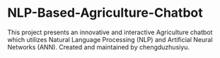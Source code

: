 
# NLP-Based-Agriculture-Chatbot
This project presents an innovative and interactive Agriculture chatbot which utilizes Natural Language Processing (NLP) and Artificial Neural Networks (ANN). Created and maintained by chengduzhusiyu.